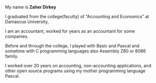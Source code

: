 My name is **Zaher Dirkey**

I graduated from the college(faculty) of “Accounting and Economics” at Damascus University,

I am an accountant, worked for years as an accountant for some companies.

Before and through the college, I played with Basic and Pascal and sometime with C programming languages also Assembly Z80 or 8086 family.

I worked over 20 years on accounting, non-accounting applications, and other open source programs using my mother programming language Pascal.

